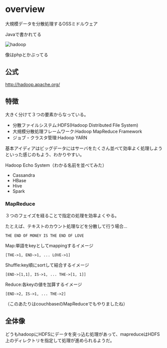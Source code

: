 # overview
大規模データを分散処理するOSSミドルウェア

Javaで書かれてる

![hadoop](http://hadoop.apache.org/images/hadoop-logo.jpg)

像はphpとかぶってる

## 公式
http://hadoop.apache.org/

## 特徴
大きく分けて３つの要素からなっている。
* 分散ファイルシステム:HDFS(Hadoop Distributed File System)
* 大規模分散処理フレームワーク:Hadoop MapReduce Framework
* ジョブ・クラスタ管理:Hadoop YARN

基本アイディアはビッグデータにはサーバをたくさん並べて効率よく処理しようといった感じのもよう、わかりやすい。

Hadoop Echo System（わかる名前を並べてみた）
* Cassandra
* HBase
* Hive
* Spark

### MapReduce
３つのフェイズを経ることで指定の処理を効率よくやる。

たとえば、テキストのカウント処理などを分散して行う場合...

`THE END OF MONEY IS THE END OF LOVE`

Map:単語をkeyとしてmappingするイメージ
```
[THE->1, END->1, ... LOVE->1]
```

Shuffle:key順にsortして結合するイメージ
```
[END->[1,1], IS->1, ... THE->[1, 1]]
```

Reduce:各keyの値を加算するイメージ
```
[END->2, IS->1, ... THE->2]
```

（このあたりはcouchbaseのMapReduceでもやりましたね）

## 全体像
どうもhadoopにHDFSにデータを突っ込む処理があって、mapreduceはHDFS上のディレクトリを指定して処理が進められるようだ。